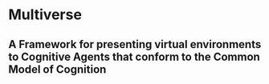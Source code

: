 # Multiverse

## A Framework for presenting virtual environments to Cognitive Agents that conform to the Common Model of Cognition


